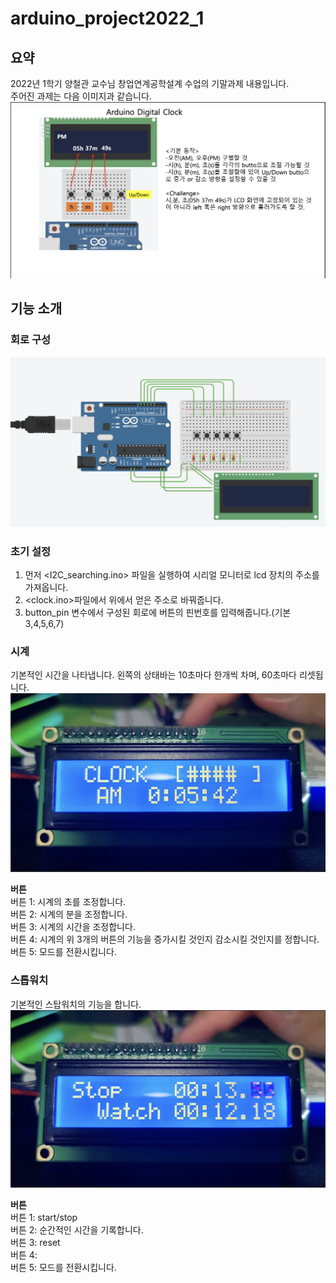 # arduino_project2022_1
## 요약
2022년 1학기 양철관 교수님 창업연계공학설계 수업의 기말과제 내용입니다.  
주어진 과제는 다음 이미지과 같습니다.  
![assignment](https://github.com/uichan8/arduino_project2022_1/blob/main/pictures/assignment.png)

## 기능 소개
### 회로 구성
![circuit](https://github.com/uichan8/arduino_project2022_1/blob/main/pictures/circuit.png)  
  
### 초기 설정
1. 먼저 <I2C_searching.ino> 파일을 실행하여 시리얼 모니터로 lcd 장치의 주소를 가져옵니다.
2. <clock.ino>파일에서 위에서 얻은 주소로 바꿔줍니다.
3. button_pin 변수에서 구성된 회로에 버튼의 핀번호를 입력해줍니다.(기본 3,4,5,6,7)

### 시계
기본적인 시간을 나타냅니다. 왼쪽의 상태바는 10초마다 한개씩 차며, 60초마다 리셋됩니다.
![clock](https://github.com/uichan8/arduino_project2022_1/blob/main/pictures/clock.png) 

__버튼__  
버튼 1: 시계의 초를 조정합니다.  
버튼 2: 시계의 분을 조정합니다.  
버튼 3: 시계의 시간을 조정합니다.  
버튼 4: 시계의 위 3개의 버튼의 기능을 증가시킬 것인지 감소시킬 것인지를 정합니다.  
버튼 5: 모드를 전환시킵니다.  


### 스톱워치
기본적인 스탑워치의 기능을 합니다. 
![stopwatch](https://github.com/uichan8/arduino_project2022_1/blob/main/pictures/stopwatch.png)

__버튼__  
버튼 1: start/stop  
버튼 2: 순간적인 시간을 기록합니다.  
버튼 3: reset  
버튼 4:  
버튼 5: 모드를 전환시킵니다. 

